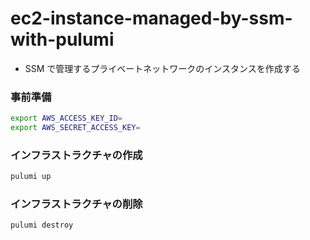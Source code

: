 # ec2-instance-managed-by-ssm-with-pulumi

-   SSM で管理するプライベートネットワークのインスタンスを作成する

### 事前準備

```sh
export AWS_ACCESS_KEY_ID=
export AWS_SECRET_ACCESS_KEY=
```

### インフラストラクチャの作成

```sh
pulumi up
```

### インフラストラクチャの削除

```sh
pulumi destroy
```
